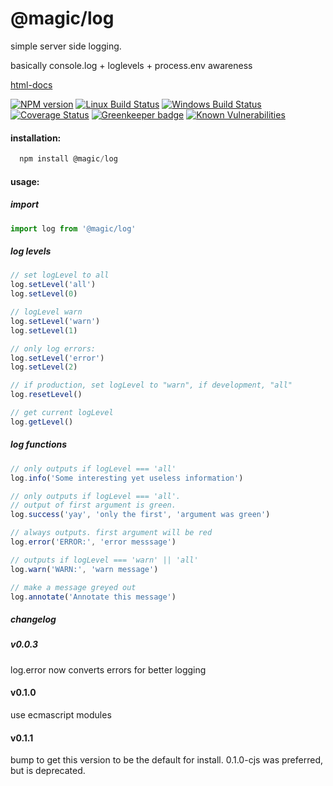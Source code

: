 # @magic/log

simple server side logging.

basically console.log + loglevels + process.env awareness

[html-docs](https://magic.github.io/log)

[![NPM version][npm-image]][npm-url]
[![Linux Build Status][travis-image]][travis-url]
[![Windows Build Status][appveyor-image]][appveyor-url]
[![Coverage Status][coveralls-image]][coveralls-url]
[![Greenkeeper badge][greenkeeper-image]][greenkeeper-url]
[![Known Vulnerabilities][snyk-image]][snyk-url]

[npm-image]: https://img.shields.io/npm/v/@magic/log.svg
[npm-url]: https://www.npmjs.com/package/@magic/log
[travis-image]: https://api.travis-ci.org/magic/log.svg?branch=master
[travis-url]: https://travis-ci.org/magic/log
[appveyor-image]: https://img.shields.io/appveyor/ci/magic/log/master.svg
[appveyor-url]: https://ci.appveyor.com/project/magic/log/branch/master
[coveralls-image]: https://coveralls.io/repos/github/magic/log/badge.svg
[coveralls-url]: https://coveralls.io/github/magic/log
[greenkeeper-image]: https://badges.greenkeeper.io/magic/log.svg
[greenkeeper-url]: https://badges.greenkeeper.io/magic/log.svg
[snyk-image]: https://snyk.io/test/github/magic/log/badge.svg
[snyk-url]: https://snyk.io/test/github/magic/log

#### installation:
```javascript
  npm install @magic/log
```

#### usage:

##### import
```javascript
import log from '@magic/log'
```

##### log levels
```javascript
// set logLevel to all
log.setLevel('all')
log.setLevel(0)

// logLevel warn
log.setLevel('warn')
log.setLevel(1)

// only log errors:
log.setLevel('error')
log.setLevel(2)

// if production, set logLevel to "warn", if development, "all"
log.resetLevel()

// get current logLevel
log.getLevel()
```


##### log functions

```javascript
// only outputs if logLevel === 'all'
log.info('Some interesting yet useless information')

// only outputs if logLevel === 'all'.
// output of first argument is green.
log.success('yay', 'only the first', 'argument was green')

// always outputs. first argument will be red
log.error('ERROR:', 'error messsage')

// outputs if logLevel === 'warn' || 'all'
log.warn('WARN:', 'warn message')

// make a message greyed out
log.annotate('Annotate this message')
```

##### changelog

##### v0.0.3
log.error now converts errors for better logging

#### v0.1.0
use ecmascript modules

#### v0.1.1
bump to get this version to be the default for install.
0.1.0-cjs was preferred, but is deprecated.
